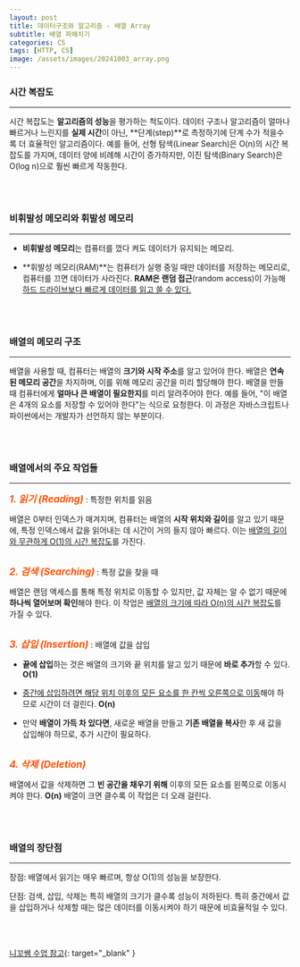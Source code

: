 ```yaml
---
layout: post
title: 데이터구조와 알고리즘 - 배열 Array
subtitle: 배열 파해치기
categories: CS
tags: [HTTP, CS]
image: /assets/images/20241003_array.png
---
```


### 시간 복잡도

---

시간 복잡도는 **알고리즘의 성능**을 평가하는 척도이다. 데이터 구조나 알고리즘이 얼마나 빠르거나 느린지를 **실제 시간**이 아닌, **단계(step)**로 측정하기에 단계 수가 적을수록 더 효율적인 알고리즘이다. 예를 들어, 선형 탐색(Linear Search)은 O(n)의 시간 복잡도를 가지며, 데이터 양에 비례해 시간이 증가하지만, 이진 탐색(Binary Search)은 O(log n)으로 훨씬 빠르게 작동한다.

<br/>
<br/>

### 비휘발성 메모리와 휘발성 메모리

---

- **비휘발성 메모리**는 컴퓨터를 껐다 켜도 데이터가 유지되는 메모리.

- **휘발성 메모리(RAM)**는 컴퓨터가 실행 중일 때만 데이터를 저장하는 메모리로, 컴퓨터를 끄면 데이터가 사라진다. **RAM은 랜덤 접근**(random access)이 가능해 <u>하드 드라이브보다 빠르게 데이터를 읽고 쓸 수 있다.</u>

<br/>
<br/>

### 배열의 메모리 구조

---

배열을 사용할 때, 컴퓨터는 배열의 **크기와 시작 주소**를 알고 있어야 한다. 배열은 **연속된 메모리 공간**을 차지하며, 이를 위해 메모리 공간을 미리 할당해야 한다. 배열을 만들 때 컴퓨터에게 **얼마나 큰 배열이 필요한지**를 미리 알려주어야 한다. 예를 들어, "이 배열은 4개의 요소를 저장할 수 있어야 한다"는 식으로 요청한다. 이 과정은 자바스크립트나 파이썬에서는 개발자가 선언하지 않는 부분이다.

<br/>
<br/>

### 배열에서의 주요 작업들

---

<em style='font-size: 17px; color: #ff5100; font-weight: bold;'>1. 읽기 (Reading)</em> : 특정한 위치를 읽음

배열은 0부터 인덱스가 매겨지며, 컴퓨터는 배열의 **시작 위치와 길이**를 알고 있기 때문에, 특정 인덱스에서 값을 읽어내는 데 시간이 거의 들지 않아 빠르다. 이는 <u>배열의 길이와 무관하게 O(1)의 시간 복잡도</u>를 가진다.

<br/>
<em style='font-size: 17px; color: #ff5100; font-weight: bold;'>2. 검색 (Searching)</em> : 특정 값을 찾을 때

배열은 랜덤 액세스를 통해 특정 위치로 이동할 수 있지만, 값 자체는 알 수 없기 때문에 **하나씩 열어보며 확인**해야 한다. 이 작업은 <u>배열의 크기에 따라 O(n)의 시간 복잡도</u>를 가질 수 있다.

<br/>
<em style='font-size: 17px; color: #ff5100; font-weight: bold;'>3. 삽입 (Insertion)</em> : 배열에 값을 삽입

- **끝에 삽입**하는 것은 배열의 크기와 끝 위치를 알고 있기 때문에 **바로 추가**할 수 있다. **O(1)**

- <u>중간에 삽입하려면 해당 위치 이후의 모든 요소를 한 칸씩 오른쪽으로 이동</u>해야 하므로 시간이 더 걸린다. **O(n)**

- 만약 **배열이 가득 차 있다면**, 새로운 배열을 만들고 **기존 배열을 복사**한 후 새 값을 삽입해야 하므로, 추가 시간이 필요하다.

<br/>
<em style='font-size: 17px; color: #ff5100; font-weight: bold;'>4. 삭제 (Deletion)</em>

배열에서 값을 삭제하면 그 **빈 공간을 채우기 위해** 이후의 모든 요소를 왼쪽으로 이동시켜야 한다. **O(n)**
배열이 크면 클수록 이 작업은 더 오래 걸린다.

<br/>
<br/>

### 배열의 장단점

---

장점: 배열에서 읽기는 매우 빠르며, 항상 O(1)의 성능을 보장한다.

단점: 검색, 삽입, 삭제는 특히 배열의 크기가 클수록 성능이 저하된다. 특히 중간에서 값을 삽입하거나 삭제할 때는 많은 데이터를 이동시켜야 하기 때문에 비효율적일 수 있다.

<br/>
<br/>

[니꼬쌤 수업 참고](https://www.youtube.com/watch?v=NFETSCJON2M&t=1s){: target="\_blank" }
